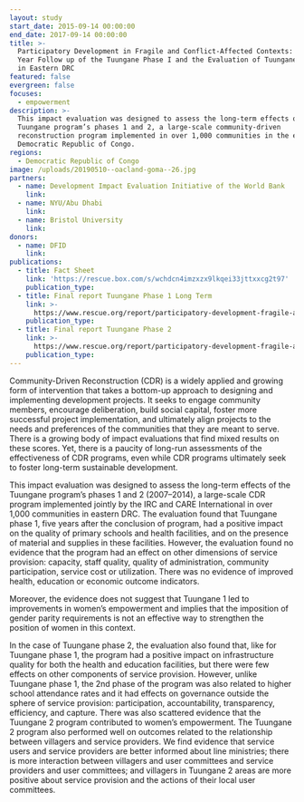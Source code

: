 ```yaml
---
layout: study
start_date: 2015-09-14 00:00:00
end_date: 2017-09-14 00:00:00
title: >-
  Participatory Development in Fragile and Conflict-Affected Contexts: The Five
  Year Follow up of the Tuungane Phase I and the Evaluation of Tuungane Phase II
  in Eastern DRC
featured: false
evergreen: false
focuses:
  - empowerment
description: >-
  This impact evaluation was designed to assess the long-term effects of the
  Tuungane program’s phases 1 and 2, a large-scale community-driven
  reconstruction program implemented in over 1,000 communities in the eastern
  Democratic Republic of Congo.
regions:
  - Democratic Republic of Congo
image: /uploads/20190510--oacland-goma--26.jpg
partners:
  - name: Development Impact Evaluation Initiative of the World Bank
    link:
  - name: NYU/Abu Dhabi
    link:
  - name: Bristol University
    link:
donors:
  - name: DFID
    link:
publications:
  - title: Fact Sheet
    link: 'https://rescue.box.com/s/wchdcn4imzxzx9lkqei33jttxxcg2t97'
    publication_type:
  - title: Final report Tuungane Phase 1 Long Term
    link: >-
      https://www.rescue.org/report/participatory-development-fragile-and-conflict-affected-contexts-impact-evaluation-tuungane-1
    publication_type:
  - title: Final report Tuungane Phase 2
    link: >-
      https://www.rescue.org/report/participatory-development-fragile-and-conflict-affected-contexts-impact-evaluation-tuungane-2
    publication_type:
---
```


Community-Driven Reconstruction (CDR) is a widely applied and growing form of intervention that takes a bottom-up approach to designing and implementing development projects. It seeks to engage community members, encourage deliberation, build social capital, foster more successful project implementation, and ultimately align projects to the needs and preferences of the communities that they are meant to serve. There is a growing body of impact evaluations that find mixed results on these scores. Yet, there is a paucity of long-run assessments of the effectiveness of CDR programs, even while CDR programs ultimately seek to foster long-term sustainable development.

This impact evaluation was designed to assess the long-term effects of the Tuungane program’s phases 1 and 2 (2007–2014), a large-scale CDR program implemented jointly by the IRC and CARE International in over 1,000 communities in eastern DRC. The evaluation found that Tuungane phase 1, five years after the conclusion of program, had a positive impact on the quality of primary schools and health facilities, and on the presence of material and supplies in these facilities. However, the evaluation found no evidence that the program had an effect on other dimensions of service provision: capacity, staff quality, quality of administration, community participation, service cost or utilization. There was no evidence of improved health, education or economic outcome indicators.

Moreover, the evidence does not suggest that Tuungane 1 led to improvements in women’s empowerment and implies that the imposition of gender parity requirements is not an effective way to strengthen the position of women in this context.

In the case of Tuungane phase 2, the evaluation also found that, like for Tuungane phase 1, the program had a positive impact on infrastructure quality for both the health and education facilities, but there were few effects on other components of service provision. However, unlike Tuungane phase 1, the 2nd phase of the program was also related to higher school attendance rates and it had effects on governance outside the sphere of service provision: participation, accountability, transparency, efficiency, and capture. There was also scattered evidence that the Tuungane 2 program contributed to women’s empowerment. The Tuungane 2 program also performed well on outcomes related to the relationship between villagers and service providers. We find evidence that service users and service providers are better informed about line ministries; there is more interaction between villagers and user committees and service providers and user committees; and villagers in Tuungane 2 areas are more positive about service provision and the actions of their local user committees.